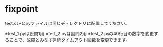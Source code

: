 # fixpoint
test.csvとpyファイルは同じディレクトリに配置してください。

※test_1.pyは設問1用
※test_2.pyは設問2用
※test_2.pyの40行目の数字を変更することで、故障とみなす連続タイムアウト回数を変更できます。
